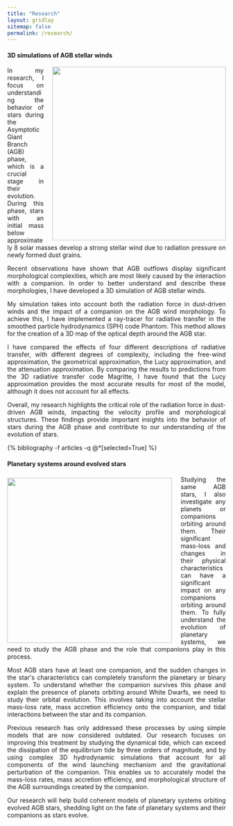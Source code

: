 ```yaml
---
title: "Research"
layout: gridlay
sitemap: false
permalink: /research/
---
```


<div class="jumbotron">
<div class="col-md-12 col-sm-12" style="text-align:justify">
<h4>3D simulations of AGB stellar winds</h4>
<img src="{{site.url}}{{site.baseurl}}/images/2Dplotrho_orbital2.png" style="width:400px; min-width:39%; max-width:100%; margin-left:20px; margin-right:0px; margin-bottom:0px; margin-top:0px;" align="right"/>

In my research, I focus on understanding the behavior of stars during the Asymptotic Giant Branch (AGB) phase, which is a crucial stage in their evolution. During this phase, stars with an initial mass below approximately 8 solar masses develop a strong stellar wind due to radiation pressure on newly formed dust grains.

Recent observations have shown that AGB outflows display significant morphological complexities, which are most likely caused by the interaction with a companion. In order to better understand and describe these morphologies, I have developed a 3D simulation of AGB stellar winds.

My simulation takes into account both the radiation force in dust-driven winds and the impact of a companion on the AGB wind morphology. To achieve this, I have implemented a ray-tracer for radiative transfer in the smoothed particle hydrodynamics (SPH) code Phantom. This method allows for the creation of a 3D map of the optical depth around the AGB star.

I have compared the effects of four different descriptions of radiative transfer, with different degrees of complexity, including the free-wind approximation, the geometrical approximation, the Lucy approximation, and the attenuation approximation. By comparing the results to predictions from the 3D radiative transfer code Magritte, I have found that the Lucy approximation provides the most accurate results for most of the model, although it does not account for all effects.

Overall, my research highlights the critical role of the radiation force in dust-driven AGB winds, impacting the velocity profile and morphological structures. These findings provide important insights into the behavior of stars during the AGB phase and contribute to our understanding of the evolution of stars.

{% bibliography -f articles -q @*[selected=True]  %}
</div>
</div>


<div class="jumbotron">
<div class="col-md-12 col-sm-12" style="text-align:justify">
<h4>Planetary systems around evolved stars</h4>
<img src="{{site.url}}{{site.baseurl}}/images/Planet_v2.jpg" style="width:380px; min-width:34%; max-width:100%; margin-left:0px; margin-right:20px; margin-bottom:0px; margin-top:5px;" align="left"/>

Studying the same AGB stars, I also investigate any planets or companions orbiting around them. Their significant mass-loss and changes in their physical characteristics can have a significant impact on any companions orbiting around them. To fully understand the evolution of planetary systems, we need to study the AGB phase and the role that companions play in this process.

Most AGB stars have at least one companion, and the sudden changes in the star's characteristics can completely transform the planetary or binary system. To understand whether the companion survives this phase and explain the presence of planets orbiting around White Dwarfs, we need to study their orbital evolution. This involves taking into account the stellar mass-loss rate, mass accretion efficiency onto the companion, and tidal interactions between the star and its companion.

Previous research has only addressed these processes by using simple models that are now considered outdated. Our research focuses on improving this treatment by studying the dynamical tide, which can exceed the dissipation of the equilibrium tide by three orders of magnitude, and by using complex 3D hydrodynamic simulations that account for all components of the wind launching mechanism and the gravitational perturbation of the companion. This enables us to accurately model the mass-loss rates, mass accretion efficiency, and morphological structure of the AGB surroundings created by the companion.

Our research will help build coherent models of planetary systems orbiting evolved AGB stars, shedding light on the fate of planetary systems and their companions as stars evolve.
</div>
</div>
